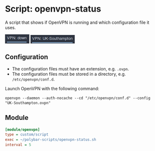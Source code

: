 # Script: openvpn-status

A script that shows if OpenVPN is running and which configuration file it uses.

![openvpn-status](screenshots/1.png)
![openvpn-status](screenshots/2.png)


## Configuration

* The configuration files must have an extension, e.g. `.ovpn`.
* The configuration files must be stored in a directory, e.g. `/etc/openvpn/conf.d`.

Launch OpenVPN with the following command:

```
openvpn --daemon --auth-nocache --cd "/etc/openvpn/conf.d" --config "UK-Southampton.ovpn"
```


## Module

```ini
[module/openvpn]
type = custom/script
exec = ~/polybar-scripts/openvpn-status.sh
interval = 5
```
